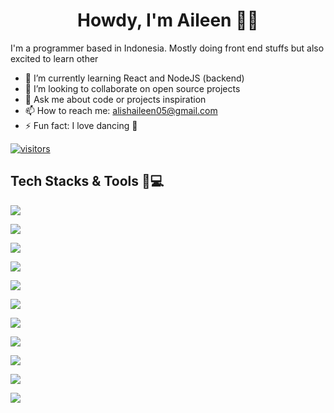 <h1 align="center">Howdy, I'm Aileen 👋🤠</h1>

I'm a programmer based in Indonesia. Mostly doing front end stuffs but also excited to learn other

<!-- - 🔭 I’m currently working  -->
- 🌱 I’m currently learning React and NodeJS (backend)
- 👯 I’m looking to collaborate on open source projects
- 💬 Ask me about code or projects inspiration
- 📫 How to reach me: alishaileen05@gmail.com
- ⚡ Fun fact: I love dancing 💃

[![visitors](https://hits.seeyoufarm.com/api/count/incr/badge.svg?url=https%3A%2F%2Fgithub.com%2Falishaileen&count_bg=%2379C83D&title_bg=%23555555&icon=github.svg&icon_color=%23E7E7E7&title=hits&edge_flat=false)](https://hits.seeyoufarm.com)

## Tech Stacks & Tools 🤠💻

![](https://img.shields.io/badge/Linux?style=flat&logo=linux&logoColor=white&color=FCC624)

![](https://img.shields.io/badge/VueJS?style=flat&logo=vue&logoColor=white&color=4FC08D)

![](https://img.shields.io/badge/Vuex?style=flat&logo=vuex&logoColor=white&color=4FC08D)

![](https://img.shields.io/badge/ReactJS?style=flat&logo=react&logoColor=white&color=61DAFB)

![](https://img.shields.io/badge/SASS?style=flat&logo=sass&logoColor=white&color=CC6699)

![](https://img.shields.io/badge/HTML5?style=flat&logo=html5&logoColor=white&color=E34F26)

![](https://img.shields.io/badge/CSS3?style=flat&logo=css3&logoColor=white&color=1572B6)

![](https://img.shields.io/badge/Node?style=flat&logo=node&logoColor=white&color=339933)

![](https://img.shields.io/badge/Laravel?style=flat&logo=laravel&logoColor=white&color=FF2D20)

![](https://img.shields.io/badge/Docker?style=flat&logo=docker&logoColor=white&color=2496ED)

![](https://img.shields.io/badge/VSCode?style=flat&logo=vscode&logoColor=white&color=2496ED)